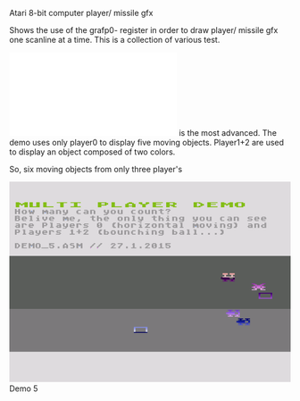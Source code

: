 Atari 8-bit computer player/ missile gfx

Shows the use of the grafp0- register in order to draw player/ missile gfx one scanline at a time.
This is a collection of various test. 

![](Demo_5.asm) is the most advanced. The demo uses only player0 to display five moving objects. Player1+2 are used
to display an object composed of two colors. 

So, six moving objects from only three player's

![](screenshot.png)
Demo 5
